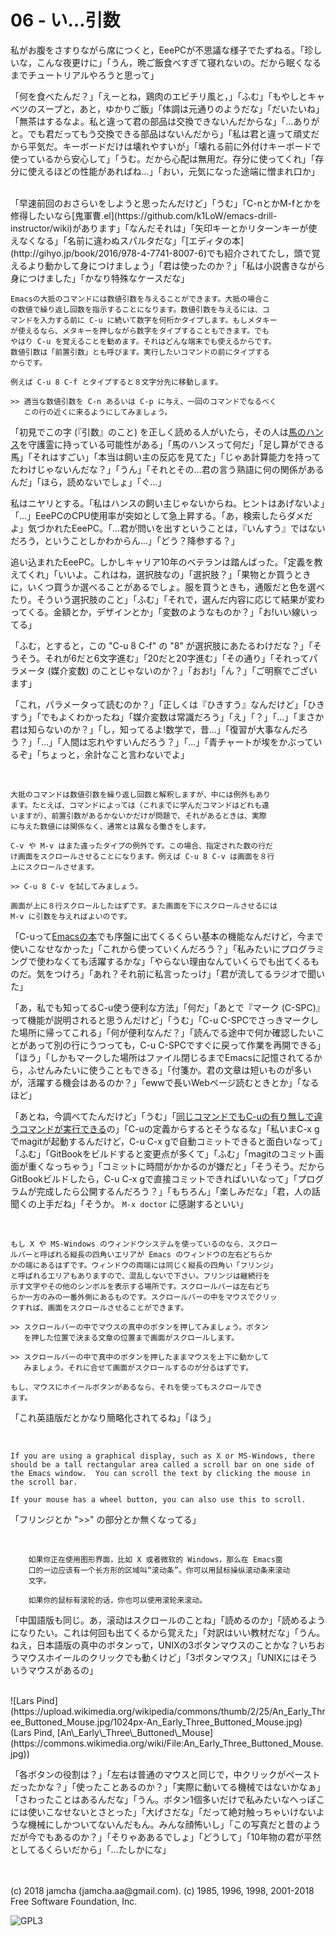 

# 06 - い…引数

私がお腹をさすりながら席につくと，EeePCが不思議な様子でたずねる。「珍しいな，こんな夜更けに」「うん，晩ご飯食べすぎて寝れないの。だから眠くなるまでチュートリアルやろうと思って」  

「何を食べたんだ？」「えーとね，鶏肉のエビチリ風と，」「ふむ」「もやしとキャベツのスープと，あと，ゆかりご飯」「体調は元通りのようだな」「だいたいね」「無茶はするなよ。私と違って君の部品は交換できないんだからな」「…ありがと。でも君だってもう交換できる部品はないんだから」「私は君と違って頑丈だから平気だ。キーボードだけは壊れやすいが」「壊れる前に外付けキーボードで使っているから安心して」「うむ。だから心配は無用だ。存分に使ってくれ」「存分に使えるほどの性能があればね…」「おい，元気になった途端に憎まれ口か」  

<br>  
「早速前回のおさらいをしようと思ったんだけど」「うむ」「C-nとかM-fとかを修得したいなら[鬼軍曹.el](https://github.com/k1LoW/emacs-drill-instructor/wiki)があります」「なんだそれは」「矢印キーとかリターンキーが使えなくなる」「名前に違わぬスパルタだな」「[エディタの本](http://gihyo.jp/book/2016/978-4-7741-8007-6)でも紹介されてたし，頭で覚えるより動かして身につけましょう」「君は使ったのか？」「私は小説書きながら身につけました」「かなり特殊なケースだな」  

<br>  

    Emacsの大抵のコマンドには数値引数を与えることができます。大抵の場合こ
    の数値で繰り返し回数を指示することになります。数値引数を与えるには、コ
    マンドを入力する前に C-u に続いて数字を何桁かタイプします。もしメタキー
    が使えるなら、メタキーを押しながら数字をタイプすることもできます。でも
    やはり C-u を覚えることを勧めます。それはどんな端末でも使えるからです。
    数値引数は「前置引数」とも呼びます。実行したいコマンドの前にタイプする
    からです。
    
    例えば C-u 8 C-f とタイプすると８文字分先に移動します。
    
    >> 適当な数値引数を C-n あるいは C-p に与え、一回のコマンドでなるべく
       この行の近くに来るようにしてみましょう。

「初見でこの字 (『引数』のこと) を正しく読める人がいたら，その人は[馬のハンス](https://ja.wikipedia.org/wiki/%E8%B3%A2%E9%A6%AC%E3%83%8F%E3%83%B3%E3%82%B9)を守護霊に持っている可能性がある」「馬のハンスって何だ」「足し算ができる馬」「それはすごい」「本当は飼い主の反応を見てた」「じゃあ計算能力を持ってたわけじゃないんだな？」「うん」「それとその…君の言う熟語に何の関係があるんだ」「ほら，読めないでしょ」「ぐ…」  

私はニヤリとする。「私はハンスの飼い主じゃないからね。ヒントはあげないよ」「…」EeePCのCPU使用率が突如として急上昇する。「あ，検索したらダメだよ」気づかれたEeePC。「…君が問いを出すということは，『いんすう』ではないだろう，ということしかわからん…」「どう？降参する？」  

追い込まれたEeePC。しかしキャリア10年のベテランは踏んばった。「定義を教えてくれ」「いいよ。これはね，選択肢なの」「選択肢？」「果物とか買うときに，いくつ買うか選べることがあるでしょ。服を買うときも，通販だと色を選べたり。そういう選択肢のこと」「ふむ」「それで，選んだ内容に応じて結果が変わってくる。金額とか，デザインとか」「変数のようなものか？」「お!いい線いってる」  

「ふむ，とすると，この "C-u 8 C-f" の "8" が選択肢にあたるわけだな？」「そうそう。それが6だと6文字進む」「20だと20字進む」「その通り」「それってパラメータ (媒介変数) のことじゃないのか？」「おお!」「ん？」「ご明察でございます」  

「これ，パラメータって読むのか？」「正しくは『ひきすう』なんだけど」「ひきすう」「でもよくわかったね」「媒介変数は常識だろう」「え」「？」「…」「まさか君は知らないのか？」「し，知ってるよ!数学で，昔…」「復習が大事なんだろう？」「…」「人間は忘れやすいんだろう？」「…」「青チャートが埃をかぶっているぞ」「ちょっと，余計なこと言わないでよ」  

<br>  

    大抵のコマンドは数値引数を繰り返し回数と解釈しますが、中には例外もあり
    ます。たとえば、コマンドによっては（これまでに学んだコマンドはどれも違
    いますが）、前置引数があるかないかだけが問題で、それがあるときは、実際
    に与えた数値には関係なく、通常とは異なる働きをします。
    
    C-v や M-v はまた違ったタイプの例外です。この場合、指定された数の行だ
    け画面をスクロールさせることになります。例えば C-u 8 C-v は画面を８行
    上にスクロールさせます。
    
    >> C-u 8 C-v を試してみましょう。
    
    画面が上に８行スクロールしたはずです。また画面を下にスクロールさせるには
    M-v に引数を与えればよいのです。

「C-uって[Emacsの本](https://www.oreilly.co.jp/books/9784873112770/)でも序盤に出てくるくらい基本の機能なんだけど，今まで使いこなせなかった」「これから使っていくんだろう？」「私みたいにプログラミングで使わなくても活躍するかな」「やらない理由なんていくらでも出てくるものだ。気をつけろ」「あれ？それ前に私言ったっけ」「君が流してるラジオで聞いた」  

「あ，私でも知ってるC-u使う便利な方法」「何だ」「あとで『マーク (C-SPC)』って機能が説明されると思うんだけど」「うむ」「C-u C-SPCでさっきマークした場所に帰ってこれる」「何が便利なんだ？」「読んでる途中で何か確認したいことがあって別の行にうつっても，C-u C-SPCですぐに戻って作業を再開できる」「ほう」「しかもマークした場所はファイル閉じるまでEmacsに記憶されてるから，ふせんみたいに使うこともできる」「付箋か。君の文章は短いものが多いが，活躍する機会はあるのか？」「ewwで長いWebページ読むときとか」「なるほど」  

「あとね，今調べてたんだけど」「うむ」「[同じコマンドでもC-uの有り無しで違うコマンドが実行できる](http://akisute3.hatenablog.com/entry/20111129/1322557154)の」「C-uの定義からするとそうなるな」「私いまC-x gでmagitが起動するんだけど，C-u C-x gで自動コミットできると面白いなって」「ふむ」「GitBookをビルドすると変更点が多くて」「ふむ」「magitのコミット画面が重くなっちゃう」「コミットに時間がかかるのが嫌だと」「そうそう。だからGitBookビルドしたら，C-u C-x gで直接コミットできればいいなって」「プログラムが完成したら公開するんだろう？」「もちろん」「楽しみだな」「君，人の話聞くの上手だね」「そうか。 `M-x doctor` に感謝するといい」  

<br>  

    もし X や MS-Windows のウィンドウシステムを使っているのなら、スクロー
    ルバーと呼ばれる縦長の四角いエリアが Emacs のウィンドウの左右どちらか
    かの端にあるはずです。ウィンドウの両端には同じく縦長の四角い「フリンジ」
    と呼ばれるエリアもありますので、混乱しないで下さい。フリンジは継続行を
    示す文字やその他のシンボルを表示する場所です。スクロールバーは左右どち
    らか一方のみの一番外側にあるものです。スクロールバーの中をマウスでクリッ
    クすれば、画面をスクロールさせることができます。
    
    >> スクロールバーの中でマウスの真中のボタンを押してみましょう。ボタン
       を押した位置で決まる文章の位置まで画面がスクロールします。
    
    >> スクロールバーの中で真中のボタンを押したままマウスを上下に動かして
       みましょう。それに合せて画面がスクロールするのが分るはずです。
    
    もし、マウスにホイールボタンがあるなら、それを使ってもスクロールでき
    ます。

「これ英語版だとかなり簡略化されてるね」「ほう」  

<br>  

    If you are using a graphical display, such as X or MS-Windows, there
    should be a tall rectangular area called a scroll bar on one side of
    the Emacs window.  You can scroll the text by clicking the mouse in
    the scroll bar.
    
    If your mouse has a wheel button, you can also use this to scroll.  

「フリンジとか ">>" の部分とか無くなってる」  

<br>  

        如果你正在使用图形界面，比如 X 或者微软的 Windows，那么在 Emacs窗
        口的一边应该有一个长方形的区域叫“滚动条”。你可以用鼠标操纵滚动条来滚动
        文字。
    
        如果你的鼠标有滚轮的话，你也可以使用滚轮来滚动。

「中国語版も同じ。あ，滚动はスクロールのことね」「読めるのか」「読めるようになりたい。これは何回も出てくるから覚えた」「対訳はいい教材だな」「うん。ねえ，日本語版の真中のボタンって，UNIXの3ボタンマウスのことかな？いちおうマウスホイールのクリックでも動くけど」「3ボタンマウス」「UNIXにはそういうマウスがあるの」  

<br>  
![Lars Pind](https://upload.wikimedia.org/wikipedia/commons/thumb/2/25/An_Early_Three_Buttoned_Mouse.jpg/1024px-An_Early_Three_Buttoned_Mouse.jpg)  
(Lars Pind, [An\_Early\_Three\_Buttoned\_Mouse](https://commons.wikimedia.org/wiki/File:An_Early_Three_Buttoned_Mouse.jpg))  

「各ボタンの役割は？」「左右は普通のマウスと同じで，中クリックがペーストだったかな？」「使ったことあるのか？」「実際に動いてる機械ではないかなぁ」「さわったことはあるんだな」「うん。ボタン1個多いだけで私みたいなへっぽこには使いこなせないとさとった」「大げさだな」「だって絶対触っちゃいけないような機械にしかついてないんだもん。みんな顔怖いし」「この写真だと昔のようだが今でもあるのか？」「そりゃああるでしょ」「どうして」「10年物の君が平然としてるくらいだから」「…たしかにな」  

<br>  
<br>  
(c) 2018 jamcha (jamcha.aa@gmail.com). (c) 1985, 1996, 1998, 2001-2018 Free Software Foundation, Inc.  

![GPL3](https://www.gnu.org/graphics/gplv3-88x31.png)  

